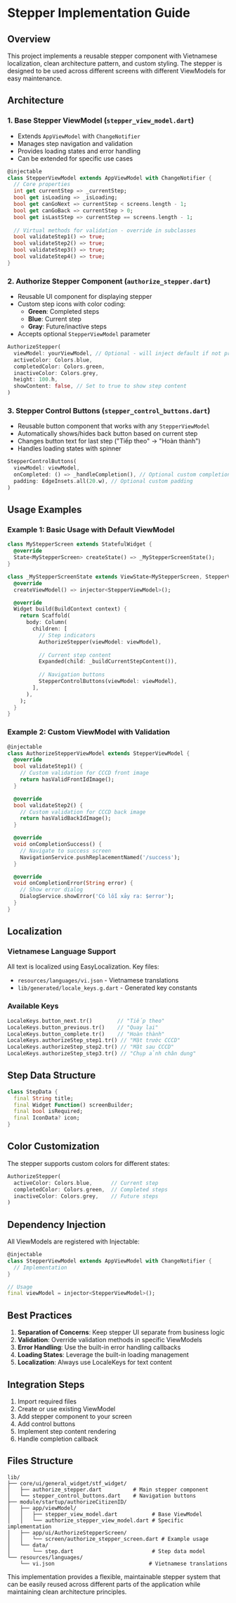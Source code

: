 # Stepper Implementation Guide

## Overview
This project implements a reusable stepper component with Vietnamese localization, clean architecture pattern, and custom styling. The stepper is designed to be used across different screens with different ViewModels for easy maintenance.

## Architecture

### 1. Base Stepper ViewModel (`stepper_view_model.dart`)
- Extends `AppViewModel` with `ChangeNotifier`
- Manages step navigation and validation
- Provides loading states and error handling
- Can be extended for specific use cases

```dart
@injectable
class StepperViewModel extends AppViewModel with ChangeNotifier {
  // Core properties
  int get currentStep => _currentStep;
  bool get isLoading => _isLoading;
  bool get canGoNext => currentStep < screens.length - 1;
  bool get canGoBack => currentStep > 0;
  bool get isLastStep => currentStep == screens.length - 1;
  
  // Virtual methods for validation - override in subclasses
  bool validateStep1() => true;
  bool validateStep2() => true;
  bool validateStep3() => true;
  bool validateStep4() => true;
}
```

### 2. Authorize Stepper Component (`authorize_stepper.dart`)
- Reusable UI component for displaying stepper
- Custom step icons with color coding:
  - **Green**: Completed steps
  - **Blue**: Current step  
  - **Gray**: Future/inactive steps
- Accepts optional `StepperViewModel` parameter

```dart
AuthorizeStepper(
  viewModel: yourViewModel, // Optional - will inject default if not provided
  activeColor: Colors.blue,
  completedColor: Colors.green,
  inactiveColor: Colors.grey,
  height: 100.h,
  showContent: false, // Set to true to show step content
)
```

### 3. Stepper Control Buttons (`stepper_control_buttons.dart`)
- Reusable button component that works with any `StepperViewModel`
- Automatically shows/hides back button based on current step
- Changes button text for last step ("Tiếp theo" → "Hoàn thành")
- Handles loading states with spinner

```dart
StepperControlButtons(
  viewModel: viewModel,
  onCompleted: () => _handleCompletion(), // Optional custom completion handler
  padding: EdgeInsets.all(20.w), // Optional custom padding
)
```

## Usage Examples

### Example 1: Basic Usage with Default ViewModel

```dart
class MyStepperScreen extends StatefulWidget {
  @override
  State<MyStepperScreen> createState() => _MyStepperScreenState();
}

class _MyStepperScreenState extends ViewState<MyStepperScreen, StepperViewModel> {
  @override
  createViewModel() => injector<StepperViewModel>();

  @override
  Widget build(BuildContext context) {
    return Scaffold(
      body: Column(
        children: [
          // Step indicators
          AuthorizeStepper(viewModel: viewModel),
          
          // Current step content
          Expanded(child: _buildCurrentStepContent()),
          
          // Navigation buttons
          StepperControlButtons(viewModel: viewModel),
        ],
      ),
    );
  }
}
```

### Example 2: Custom ViewModel with Validation

```dart
@injectable
class AuthorizeStepperViewModel extends StepperViewModel {
  @override
  bool validateStep1() {
    // Custom validation for CCCD front image
    return hasValidFrontIdImage();
  }

  @override
  bool validateStep2() {
    // Custom validation for CCCD back image
    return hasValidBackIdImage();
  }

  @override
  void onCompletionSuccess() {
    // Navigate to success screen
    NavigationService.pushReplacementNamed('/success');
  }

  @override
  void onCompletionError(String error) {
    // Show error dialog
    DialogService.showError('Có lỗi xảy ra: $error');
  }
}
```

## Localization

### Vietnamese Language Support
All text is localized using EasyLocalization. Key files:

- `resources/languages/vi.json` - Vietnamese translations
- `lib/generated/locale_keys.g.dart` - Generated key constants

### Available Keys
```dart
LocaleKeys.button_next.tr()        // "Tiếp theo"
LocaleKeys.button_previous.tr()    // "Quay lại"  
LocaleKeys.button_complete.tr()    // "Hoàn thành"
LocaleKeys.authorizeStep_step1.tr() // "Mặt trước CCCD"
LocaleKeys.authorizeStep_step2.tr() // "Mặt sau CCCD"
LocaleKeys.authorizeStep_step3.tr() // "Chụp ảnh chân dung"
```

## Step Data Structure

```dart
class StepData {
  final String title;
  final Widget Function() screenBuilder;
  final bool isRequired;
  final IconData? icon;
}
```

## Color Customization

The stepper supports custom colors for different states:

```dart
AuthorizeStepper(
  activeColor: Colors.blue,      // Current step
  completedColor: Colors.green,  // Completed steps
  inactiveColor: Colors.grey,    // Future steps
)
```

## Dependency Injection

All ViewModels are registered with Injectable:

```dart
@injectable
class StepperViewModel extends AppViewModel with ChangeNotifier {
  // Implementation
}

// Usage
final viewModel = injector<StepperViewModel>();
```

## Best Practices

1. **Separation of Concerns**: Keep stepper UI separate from business logic
2. **Validation**: Override validation methods in specific ViewModels
3. **Error Handling**: Use the built-in error handling callbacks
4. **Loading States**: Leverage the built-in loading management
5. **Localization**: Always use LocaleKeys for text content

## Integration Steps

1. Import required files
2. Create or use existing ViewModel
3. Add stepper component to your screen
4. Add control buttons
5. Implement step content rendering
6. Handle completion callback

## Files Structure

```
lib/
├── core/ui/general_widget/stf_widget/
│   ├── authorize_stepper.dart          # Main stepper component
│   └── stepper_control_buttons.dart    # Navigation buttons
├── module/startup/authorizeCitizenID/
│   ├── app/viewModel/
│   │   ├── stepper_view_model.dart           # Base ViewModel
│   │   └── authorize_stepper_view_model.dart # Specific implementation
│   ├── app/ui/AuthorizeStepperScreen/
│   │   └── screen/authorize_stepper_screen.dart # Example usage
│   └── data/
│       └── step.dart                         # Step data model
└── resources/languages/
    └── vi.json                              # Vietnamese translations
```

This implementation provides a flexible, maintainable stepper system that can be easily reused across different parts of the application while maintaining clean architecture principles.
